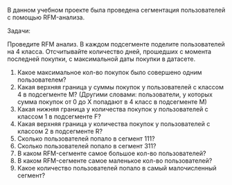 В данном учебном проекте была проведена сегментация пользователей с помощью RFM-анализа.

Задачи:

Проведите RFM анализ. В каждом подсегменте поделите пользователей на 4 класса. Отсчитывайте количество дней, прошедших с момента последней покупки, с максимальной даты покупки в датасете.

1) Какое максимальное кол-во покупок было совершено одним пользователем?
2) Какая верхняя граница у суммы покупок у пользователей с классом 4 в подсегменте М? (Другими словами: пользователи, у которых сумма покупок от 0 до Х попадают в 4 класс в подсегменте М)
3) Какая нижняя граница у количества покупок у пользователей с классом 1 в подсегменте F?
4) Какая верхняя граница у количества покупок у пользователей с классом 2 в подсегменте R?
5) Сколько пользователей попало в сегмент 111?
6) Сколько пользователей попало в сегмент 311?
7) В каком RFM-сегменте самое большое кол-во пользователей?
8) В каком RFM-сегменте самое маленькое кол-во пользователей?
9) Какое количество пользователей попало в самый малочисленный сегмент?
